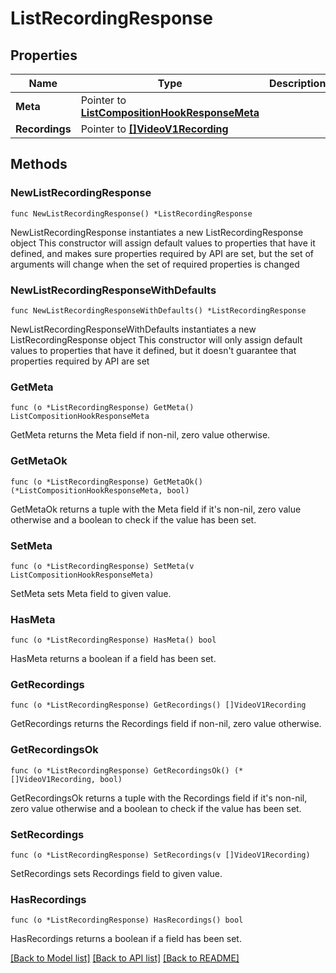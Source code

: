 # ListRecordingResponse

## Properties

Name | Type | Description
------------ | ------------- | -------------
**Meta** | Pointer to [**ListCompositionHookResponseMeta**](ListCompositionHookResponse_meta.md) |  | [optional] 
**Recordings** | Pointer to [**[]VideoV1Recording**](VideoV1Recording.md) |  | [optional] 

## Methods

### NewListRecordingResponse

`func NewListRecordingResponse() *ListRecordingResponse`

NewListRecordingResponse instantiates a new ListRecordingResponse object
This constructor will assign default values to properties that have it defined,
and makes sure properties required by API are set, but the set of arguments
will change when the set of required properties is changed

### NewListRecordingResponseWithDefaults

`func NewListRecordingResponseWithDefaults() *ListRecordingResponse`

NewListRecordingResponseWithDefaults instantiates a new ListRecordingResponse object
This constructor will only assign default values to properties that have it defined,
but it doesn't guarantee that properties required by API are set

### GetMeta

`func (o *ListRecordingResponse) GetMeta() ListCompositionHookResponseMeta`

GetMeta returns the Meta field if non-nil, zero value otherwise.

### GetMetaOk

`func (o *ListRecordingResponse) GetMetaOk() (*ListCompositionHookResponseMeta, bool)`

GetMetaOk returns a tuple with the Meta field if it's non-nil, zero value otherwise
and a boolean to check if the value has been set.

### SetMeta

`func (o *ListRecordingResponse) SetMeta(v ListCompositionHookResponseMeta)`

SetMeta sets Meta field to given value.

### HasMeta

`func (o *ListRecordingResponse) HasMeta() bool`

HasMeta returns a boolean if a field has been set.

### GetRecordings

`func (o *ListRecordingResponse) GetRecordings() []VideoV1Recording`

GetRecordings returns the Recordings field if non-nil, zero value otherwise.

### GetRecordingsOk

`func (o *ListRecordingResponse) GetRecordingsOk() (*[]VideoV1Recording, bool)`

GetRecordingsOk returns a tuple with the Recordings field if it's non-nil, zero value otherwise
and a boolean to check if the value has been set.

### SetRecordings

`func (o *ListRecordingResponse) SetRecordings(v []VideoV1Recording)`

SetRecordings sets Recordings field to given value.

### HasRecordings

`func (o *ListRecordingResponse) HasRecordings() bool`

HasRecordings returns a boolean if a field has been set.


[[Back to Model list]](../README.md#documentation-for-models) [[Back to API list]](../README.md#documentation-for-api-endpoints) [[Back to README]](../README.md)


